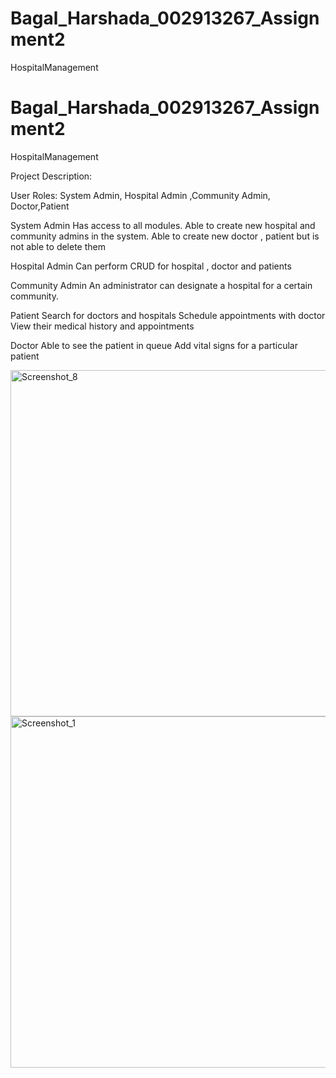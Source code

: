 # Bagal_Harshada_002913267_Assignment2
 HospitalManagement
# Bagal_Harshada_002913267_Assignment2
 HospitalManagement
 
 Project Description: 

User Roles: System Admin, Hospital Admin ,Community Admin, Doctor,Patient

System Admin 
Has access to all modules.
Able to  create new hospital and community admins in the system.
Able to create new doctor , patient but is not able to delete them

Hospital Admin
Can perform CRUD for hospital , doctor and patients

Community Admin
An administrator can designate a hospital for a certain community.

Patient
Search for doctors and hospitals
Schedule appointments with doctor
View their medical history and appointments

Doctor 
Able to see the patient in queue
Add vital signs for a particular patient



 
 
 
 
 <img width="554" alt="Screenshot_8" src="https://user-images.githubusercontent.com/114321113/199132335-c59cbb76-81f5-40c2-8359-aabef5a9170c.png">
<img width="562" alt="Screenshot_1" src="https://user-images.githubusercontent.com/114321113/199140844-194ff366-8921-42ee-8287-82949746b656.png">